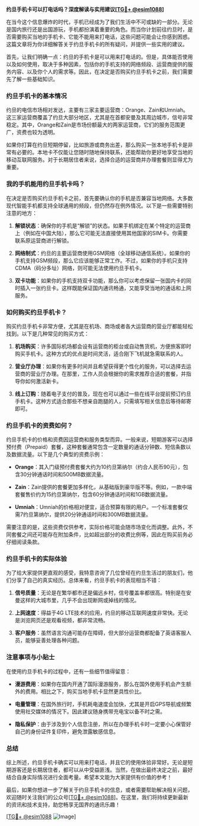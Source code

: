**约旦手机卡可以打电话吗？深度解读与实用建议[[TG💪+ @esim1088](https://t.me/s/esim1088)]**

在当今这个信息爆炸的时代，手机已经成为了我们生活中不可或缺的一部分。无论是国内旅行还是出国游玩，手机都扮演着重要的角色。而当你计划前往约旦时，是否需要购买当地的手机卡、它能不能用来打电话，这些问题可能会让你感到困惑。这篇文章将为你详细解答关于约旦手机卡的所有疑问，并提供一些实用的建议。

首先，让我们明确一点：约旦的手机卡是可以用来打电话的。但是，具体能否使用以及如何使用，取决于多种因素，包括你的手机支持的网络频段、运营商提供的服务内容、以及你个人的需求等。因此，在决定是否购买约旦手机卡之前，我们需要先了解一些基础知识。

### **约旦手机卡的基本情况**

约旦的电信市场相对发达，主要有三家主要运营商：Orange、Zain和Umniah。这三家运营商覆盖了约旦大部分地区，尤其是在首都安曼及其周边城市，信号非常稳定。其中，Orange和Zain是市场份额最大的两家运营商，它们的服务范围更广，资费也较为透明。

如果你打算在约旦短期停留，比如旅游或商务出差，那么购买一张本地手机卡是非常有必要的。本地卡不仅能让您随时随地保持联系，还能帮助你更好地享受当地的移动互联网服务。对于长期居住者来说，选择合适的运营商并办理套餐则显得尤为重要。

### **我的手机能用约旦手机卡吗？**

在决定是否购买约旦手机卡之前，首先要确认你的手机是否兼容当地网络。大多数现代智能手机都支持全球通用的频段，但仍然存在例外情况。以下是一些需要特别注意的地方：

1. **解锁状态**：确保你的手机是“解锁”的状态。如果手机绑定在某个特定的运营商上（例如在中国大陆），那么它可能无法直接使用其他国家的SIM卡。你需要联系原运营商进行解锁。
   
2. **网络制式**：约旦的主要运营商使用GSM网络（全球移动通信系统）。如果你的手机支持GSM频段，那么它应该能够正常工作。不过，如果你的手机只支持CDMA（码分多址）网络，则可能无法使用约旦手机卡。

3. **双卡功能**：如果你的手机支持双卡功能，那么你可以考虑保留一张国内卡的同时插入一张约旦卡。这样既能保证国内通讯畅通，又能享受当地的通话和上网服务。

### **如何购买约旦手机卡？**

购买约旦手机卡非常方便，尤其是在机场、商场或者各大运营商的营业厅都能轻松找到。以下是几种常见的购买方式：

1. **机场购买**：许多国际机场都会设有运营商的柜台或自动售货机，方便旅客即时购买手机卡。这种方式的优点是时间灵活，适合刚下飞机就急需联系的人。

2. **营业厅办理**：如果你有更多时间并且希望获得更个性化的服务，可以选择去运营商的营业厅办理。在那里，工作人员会根据你的需求推荐合适的套餐，并指导你如何激活新卡。

3. **线上订购**：随着电子支付的普及，现在也可以通过一些在线平台提前预订约旦手机卡。这种方式适合那些不想亲自跑腿的人，只需填写相关信息后等待邮寄即可。

### **约旦手机卡的资费如何？**

约旦手机卡的价格和资费因运营商和服务类型而异。一般来说，短期游客可以选择预付费（Prepaid）套餐，这种套餐通常包含一定数量的通话分钟数、短信条数以及数据流量。以下是几个典型的资费示例：

- **Orange**：其入门级预付费套餐大约为10约旦第纳尔（约合人民币90元），包含30分钟通话时间和500MB数据流量。
  
- **Zain**：Zain提供的套餐更加多样化，从基础版到豪华版不等。例如，一款中端套餐售价约为15约旦第纳尔，包含60分钟通话时间和1GB数据流量。

- **Umniah**：Umniah的价格相对便宜，适合预算有限的用户。一个标准套餐仅需7约旦第纳尔，提供20分钟通话时间和300MB数据流量。

需要注意的是，这些资费仅供参考，实际价格可能会随市场变化而调整。此外，不同套餐之间还可能存在附加条件，比如超出部分的收费比例等，因此在购买前务必仔细阅读条款。

### **约旦手机卡的实际体验**

为了给大家提供更直观的感受，我特意咨询了几位曾经在约旦生活过的朋友们，他们分享了自己的真实经历。总体来看，约旦手机卡的表现相当不错：

1. **信号质量**：无论是在繁华都市还是偏远乡村，信号覆盖率都很高。特别是在安曼这样的大城市里，几乎不会出现断网或掉线的情况。

2. **上网速度**：得益于4G LTE技术的应用，约旦的移动互联网速度非常快。无论是浏览网页还是观看视频，都非常流畅。

3. **客户服务**：虽然语言沟通可能存在障碍，但大部分运营商都配备了英语客服人员，能够妥善处理各种问题。

### **注意事项与小贴士**

在使用约旦手机卡的过程中，还有一些细节值得留意：

- **漫游费用**：如果你在国内开通了国际漫游服务，那么在国外使用手机会产生额外的费用。相比之下，购买当地手机卡显然更具性价比。
  
- **电量管理**：在国外旅行时，手机耗电速度会加快，尤其是开启GPS导航或频繁使用社交媒体的情况下。因此建议随身携带充电宝以备不时之需。

- **隐私保护**：由于涉及到个人信息注册，所以在办理手机卡时一定要小心保管好自己的身份证件复印件，避免泄露敏感信息。

### **总结**

综上所述，约旦手机卡确实可以用来打电话，并且它的使用体验非常好。无论是短期游客还是长期居住者，都可以从中受益匪浅。当然，在做出最终决定之前，最好结合自身实际情况进行全面考量。希望本文能为大家提供有价值的参考！

最后，如果你想进一步了解关于约旦手机卡的信息，或者需要帮助解决相关问题，欢迎随时关注我们的公众号[[TG💪+ @esim1088](https://t.me/s/esim1088)]。在这里，我们将持续更新最新的资讯和技术支持，助您畅享无国界的通讯乐趣！

[[TG💪+ @esim1088](https://t.me/s/esim1088) ![Image](https://i.postimg.cc/4NQfJmqS/Snipaste-2025-05-13-00-14-12.png)]